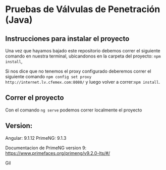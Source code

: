 # Pruebas de Válvulas de Penetración (Java)

## Instrucciones para instalar el proyecto

Una vez que hayamos bajado este repositorio debemos correr el siguiente comando en nuestra terminal, ubicandonos en la carpeta del proyecto: `npm install`,

Si nos dice que no tenemos el proxy configurado deberemos correr el siguiente comando `npm config set proxy http://internet.lv.cfemex.com:8080/` y luego volver a correr:`npm install`.

## Correr el proyecto

Con el comando `ng serve` podemos correr localmente el proyecto

## Version:

Angular: 9.1.12
PrimeNG: 9.1.3

Documentacion de PrimeNG version 9: https://www.primefaces.org/primeng/v9.2.0-lts/#/



Gil 